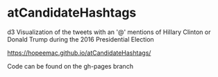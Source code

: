# atCandidateHashtags

d3 Visualization of the tweets with an '@' mentions of Hillary Clinton or Donald Trump during the 2016 Presidential Election

https://hopeemac.github.io/atCandidateHashtags/

Code can be found on the gh-pages branch
